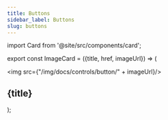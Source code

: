 ```yaml
---
title: Buttons
sidebar_label: Buttons
slug: buttons
---
```


import Card from '@site/src/components/card';

export const ImageCard = ({title, href, imageUrl}) => (
    <div class="col col--4 margin-bottom--lg">
      <Card href={href}>
        <img src={"/img/docs/controls/button/" + imageUrl}/>
        <h2>{title}</h2>
      </Card>
    </div>
);

<div class="margin-top--lg">
  <section class="row">
    <ImageCard title="Elevated" href="elevatedbutton" imageUrl="elevated-button.png" />
    <ImageCard title="Filled" href="filledbutton" imageUrl="filled-button.png" />
    <ImageCard title="Filled Tonal" href="filledtonalbutton" imageUrl="filled-tonal-button.png" />
    <ImageCard title="Outlined" href="outlinedbutton" imageUrl="outlined-button.png" />
    <ImageCard title="Text Button" href="textbutton" imageUrl="text-button.png" />
    <ImageCard title="Icon Button" href="iconbutton" imageUrl="icon-button.png" />
    <ImageCard title="Floating Action" href="floatingactionbutton" imageUrl="floating-action-button.png" />
    <ImageCard title="Popup Menu" href="popupmenubutton" imageUrl="popup-menu.gif" />
  </section>
</div>